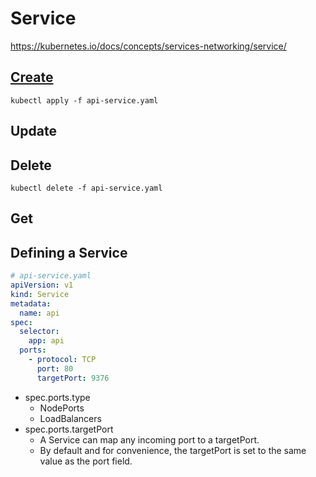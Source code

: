# Service

https://kubernetes.io/docs/concepts/services-networking/service/

## [Create](https://kubernetes.io/docs/concepts/services-networking/connect-applications-service/#creating-a-service)

```
kubectl apply -f api-service.yaml
```

## Update

## Delete

```
kubectl delete -f api-service.yaml
```

## Get

## Defining a Service

```yaml
# api-service.yaml
apiVersion: v1
kind: Service
metadata:
  name: api
spec:
  selector:
    app: api
  ports:
    - protocol: TCP
      port: 80
      targetPort: 9376
```

- spec.ports.type
  - NodePorts
  - LoadBalancers
- spec.ports.targetPort
  - A Service can map any incoming port to a targetPort.
  - By default and for convenience, the targetPort is set to the same value as the port field.
